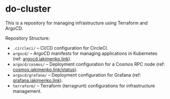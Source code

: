 # do-cluster

This is a repository for managing infrastructure using Terraform and ArgoCD.

Repository Structure:

* `.circleci/` – CI/CD configuration for CircleCI.
* `argocd/` – ArgoCD manifests for managing applications in Kubernetes (ref: [argocd.iakimenko.link](https://argocd.iakimenko.link)).
* `argocd/cosmos/` – Deployment configuration for a Cosmos RPC node (ref: [cosmos.iakimenko.link/status](https://cosmos.iakimenko.link/status)).
* `argocd/grafana/` – Deployment configuration for Grafana (ref: [grafana.iakimenko.link](https://grafana.iakimenko.link)).
* `terraform/` – Terraform (terragrunt) configurations for infrastructure management.
